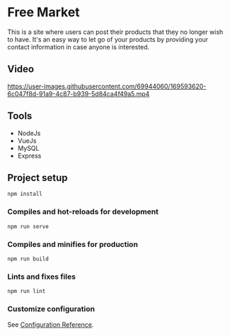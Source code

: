 # Free Market

This is a site where users can post their products that they no longer wish to have. It's an easy way to let go of your products by providing your contact information in case anyone is interested.

## Video

https://user-images.githubusercontent.com/69944060/169593620-6c047f8d-91a9-4c87-b939-5d84ca4f49a5.mp4

## Tools

* NodeJs
* VueJs
* MySQL
* Express


## Project setup
```
npm install
```

### Compiles and hot-reloads for development
```
npm run serve
```

### Compiles and minifies for production
```
npm run build
```

### Lints and fixes files
```
npm run lint
```

### Customize configuration
See [Configuration Reference](https://cli.vuejs.org/config/).
